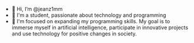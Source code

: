 - 👋 Hi, I’m @jeanz1mm
- 👀 I'm a student, passionate about technology and programming
- 🌱 I'm focused on expanding my programming skills. My goal is to immerse myself in artificial intelligence, participate in innovative projects and use technology for positive changes in society.
